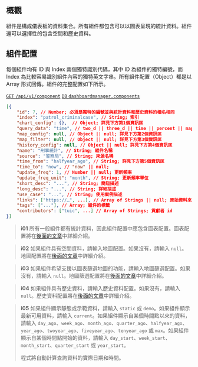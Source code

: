 ## 概觀

組件是構成儀表板的資料集合。所有組件都包含可以以圖表呈現的統計資料。組件還可以選擇性的包含空間和歷史資料。

## 組件配置

每個組件均有 ID 與 Index 兩個獨特識別代碼，其中 ID 為組件的獨特編號，而 Index 為比較容易識別組件內容的獨特英文字串。所有組件配置（Object）都是以 Array 形式回傳。組件的完整配置如下所示。

[`GET` `/api/v1/component`](/back-end/component-config-apis) [`DB` `dashboardmanager.components`](/back-end/components-db)

```json
[{
    "id": 7, // Number; 必須是獨特的編號並與統計資料和歷史資料的檔名相同
    "index": "patrol_criminalcase", // String; 索引
	"chart_config": {},  // Object; 詳見下方第1個資訊匡
	"query_data": "time", // two_d || three_d || time || percent || map_legend; 圖表資料類型
    "map_config": null, // Object || null; 詳見下方第2個資訊匡
	"map_filter": null, // Object || null; 詳見下方第3個資訊匡
    "history_config": null, // Object || null; 詳見下方第4個資訊匡
    "name": "刑事統計", // String; 組件名稱
    "source": "警察局", // String; 來源名稱
    "time_from": "halfyear_ago", // String; 詳見下方第5個資訊匡
    "time_to": "now", // "now" || null;
    "update_freq": 1, // Number || null; 更新頻率
    "update_freq_unit": "month", // String; 更新頻率單位
    "short_desc": "...", // String; 簡短描述
    "long_desc": "...", // String; 詳細描述
    "use_case": "...", // String; 使用案例描述
    "links": ["https://…", ...], // Array of Strings || null; 原始資料來源
    "tags": ["..."], // Array; 組件的標籤
	"contributors": ["tuic", ...] // Array of Strings; 貢獻者 id
}]
```

> **i01**
> 所有一般組件都有統計資料，因此組件配置中應包含圖表配置。圖表配置將在[後面的文章](/front-end/supported-chart-types#chart-config)中詳細介紹。

> **i02**
> 如果組件具有空間資料，請輸入地圖配置。如果沒有，請輸入 `null`。地圖配置將在[後面的文章](/front-end/supported-map-types#map-config)中詳細介紹。

> **i03**
> 如果組件希望支援以圖表篩選地圖的功能，請輸入地圖篩選配置。如果沒有，請輸入 `null`。地圖篩選配置將在[後面的文章](/front-end/map-filtering)中詳細介紹。

> **i04**
> 如果組件具有歷史資料，請輸入歷史資料配置。如果沒有，請輸入 `null`。歷史資料配置將在[後面的文章](/front-end/history-data)中詳細介紹。

> **i05**
> 如果組件顯示靜態或示範資料，請輸入 `static` 或 `demo`。如果組件顯示最新可用資料，請輸入 `current`。如果組件顯示自某個時間點以來的資料，請輸入 `day_ago`、`week_ago`、`month_ago`、`quarter_ago`、`halfyear_ago`、`year_ago`、`twoyear_ago`、`fiveyear_ago`、`tenyear_ago` 或 `max`。如果組件顯示自某個時間點開始的資料，請輸入 `day_start`、`week_start`、`month_start`、`quarter_start` 或 `year_start`。
>
> 程式將自動計算查詢資料的實際日期和時間。
